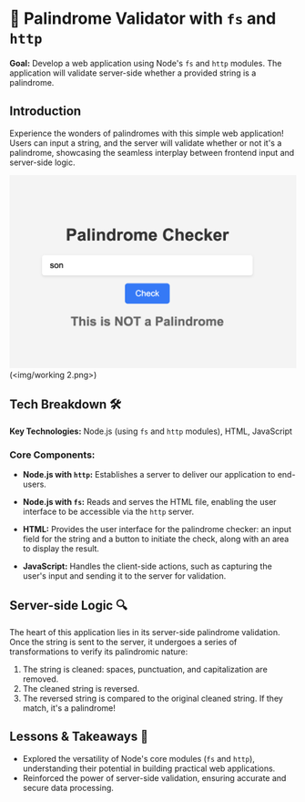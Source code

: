 # 🔄 Palindrome Validator with `fs` and `http`

**Goal:** Develop a web application using Node's `fs` and `http` modules. The application will validate server-side whether a provided string is a palindrome.

## Introduction

Experience the wonders of palindromes with this simple web application! Users can input a string, and the server will validate whether or not it's a palindrome, showcasing the seamless interplay between frontend input and server-side logic.

![Palindrome Validator Preview](<img/work.png>)(<img/working 2.png>)

## Tech Breakdown 🛠️

**Key Technologies:** Node.js (using `fs` and `http` modules), HTML, JavaScript

### Core Components:

- **Node.js with `http`:** Establishes a server to deliver our application to end-users.
  
- **Node.js with `fs`:** Reads and serves the HTML file, enabling the user interface to be accessible via the `http` server.
  
- **HTML:** Provides the user interface for the palindrome checker: an input field for the string and a button to initiate the check, along with an area to display the result.
  
- **JavaScript:** Handles the client-side actions, such as capturing the user's input and sending it to the server for validation.

## Server-side Logic 🔍

The heart of this application lies in its server-side palindrome validation. Once the string is sent to the server, it undergoes a series of transformations to verify its palindromic nature:

1. The string is cleaned: spaces, punctuation, and capitalization are removed.
2. The cleaned string is reversed.
3. The reversed string is compared to the original cleaned string. If they match, it's a palindrome!

## Lessons & Takeaways 🌱

- Explored the versatility of Node's core modules (`fs` and `http`), understanding their potential in building practical web applications.
- Reinforced the power of server-side validation, ensuring accurate and secure data processing.
